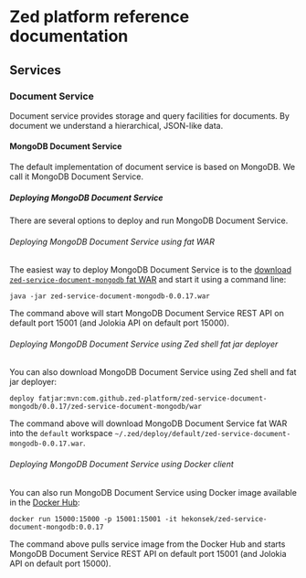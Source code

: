 # Zed platform reference documentation

## Services

### Document Service

Document service provides storage and query facilities for documents. By document we understand a hierarchical, JSON-like data.

#### MongoDB Document Service

The default implementation of document service is based on MongoDB. We call it MongoDB Document Service.

##### Deploying MongoDB Document Service

There are several options to deploy and run MongoDB Document Service.

###### Deploying MongoDB Document Service using fat WAR

The easiest way to deploy MongoDB Document Service is to the [download `zed-service-document-mongodb`
fat WAR](http://search.maven.org/remotecontent?filepath=com/github/zed-platform/zed-service-document-mongodb/0.0.17/zed-service-document-mongodb-0.0.17.war)
and start it using a command line:

    java -jar zed-service-document-mongodb-0.0.17.war

The command above will start MongoDB Document Service REST API on default port 15001 (and Jolokia API on default
port 15000).

###### Deploying MongoDB Document Service using Zed shell fat jar deployer

You can also download MongoDB Document Service using Zed shell and fat jar deployer:

    deploy fatjar:mvn:com.github.zed-platform/zed-service-document-mongodb/0.0.17/zed-service-document-mongodb/war

The command above will download MongoDB Document Service fat WAR into the `default` workspace
`~/.zed/deploy/default/zed-service-document-mongodb-0.0.17.war`.

###### Deploying MongoDB Document Service using Docker client

You can also run MongoDB Document Service using Docker image available in the
[Docker Hub](https://registry.hub.docker.com/u/hekonsek/zed-service-document-mongodb):

    docker run 15000:15000 -p 15001:15001 -it hekonsek/zed-service-document-mongodb:0.0.17

The command above pulls service image from the Docker Hub and starts MongoDB Document Service REST API on default port
15001 (and Jolokia API on default port 15000).
